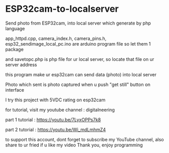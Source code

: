 # ESP32cam-to-localserver
Send photo from ESP32cam, into local server which generate by php language

app_httpd.cpp, camera_index.h, camera_pins.h, esp32_sendimage_local_pc.ino are arduino program file so let them 1 package

and savetopc.php is php file for ur local server, so locate that file on ur server address

this program make ur esp32cam can send data (photo) into local server

Photo which sent is photo captured when u push "get still" button on interface

I try this project with 5VDC rating on esp32cam

for tutorial, visit my youtube channel : digitalneering

part 1 tutorial : https://youtu.be/7LyxOPPs7k8

part 2 tutorial : https://youtu.be/Wi_mdLmhmZ4

to support this account, dont forget to subscribe my YouTube channel, also share to ur fried if u like my video
Thank you, enjoy programming
